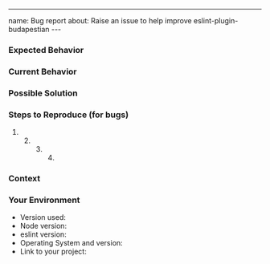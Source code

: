 ---

name: Bug report
about: Raise an issue to help improve eslint-plugin-budapestian
---<!--- Provide a general summary of the issue in the Title above -->

### Expected Behavior

<!--- Tell us what you expect should happen -->

### Current Behavior

<!--- Tell what happens instead -->

### Possible Solution

<!--- Not obligatory, but suggestions how to fix the bug, or ideas what the reason for the bug is are welcome. -->

### Steps to Reproduce (for bugs)

<!--- Provide a link to a live example, or an unambiguous set of steps to -->
<!--- reproduce this bug. Include code to reproduce, if relevant -->

1. 2. 3. 4.

### Context

<!--- How has this issue affected you? What are you trying to accomplish? -->
<!--- Providing context helps us understand better, which will likely result in better, faster, stronger fixes -->

### Your Environment

<!--- Include as many relevant details about the environment you experienced the bug in -->

- Version used:
- Node version:
- eslint version:
- Operating System and version:
- Link to your project:
